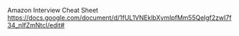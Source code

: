 Amazon Interview Cheat Sheet
https://docs.google.com/document/d/1fUL1VNEklbXymIpfMm55Qelgf2zwI7f34_nIfZmNtcI/edit#
